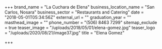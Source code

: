 +++
brand_name = "La Cuchara de Elena"
business_location_name = "San Carlos, Nosara"
business_sector = "Restaurants and Catering"
date = "2018-05-01T05:34:56Z"
external_url = ""
graduation_year = ""
masthead_image = ""
phone_number = "(506) 8463 7299"
sitemap_exclude = true
teaser_image = "/uploads/2018/05/01/elena-gomez.jpg"
teaser_logo = "/uploads/2020/08/21/image37.jpg"
title = "Elena Gomez"

+++
